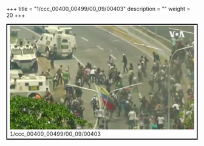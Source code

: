 +++
title = "1/ccc_00400_00499/00_09/00403"
description = ""
weight = 20
+++

<table style="border:2px solid black;max-width:800px;max-height:800px;" 
><tr><td>
<img class="center-fit-jpg"
src="/jpg_/aaa_20190430_NxaOmWaI8sI_00402.jpg">
1/ccc_00400_00499/00_09/00403
</img></td></tr></table>
